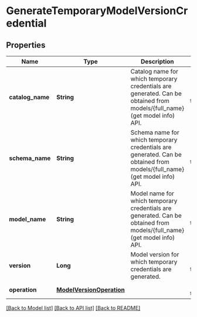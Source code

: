 # GenerateTemporaryModelVersionCredential
## Properties

| Name | Type | Description | Notes |
|------------ | ------------- | ------------- | -------------|
| **catalog\_name** | **String** | Catalog name for which temporary credentials are generated.  Can be obtained from models/{full_name} (get model info) API.  | [default to null] |
| **schema\_name** | **String** | Schema name for which temporary credentials are generated.  Can be obtained from models/{full_name} (get model info) API.  | [default to null] |
| **model\_name** | **String** | Model name for which temporary credentials are generated.  Can be obtained from models/{full_name} (get model info) API.  | [default to null] |
| **version** | **Long** | Model version for which temporary credentials are generated.  | [default to null] |
| **operation** | [**ModelVersionOperation**](ModelVersionOperation.md) |  | [default to null] |

[[Back to Model list]](../README.md#documentation-for-models) [[Back to API list]](../README.md#documentation-for-api-endpoints) [[Back to README]](../README.md)


